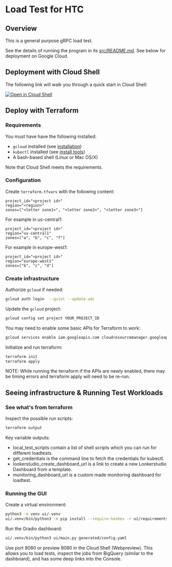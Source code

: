 
# Load Test for HTC

## Overview

This is a general purpose gRPC load test.

See the details of running the program in its [src/README.md](src/README.md). See below for
deployment on Google Cloud.

## Deployment with Cloud Shell

The following link will walk you through a quick start in Cloud Shell:

[![Open in Cloud Shell](https://gstatic.com/cloudssh/images/open-btn.svg)](https://shell.cloud.google.com/cloudshell/editor?cloudshell_git_repo=https%3A%2F%2Fgithub.com%2Fgooglecloudplatform%2Frisk-and-research-blueprints&cloudshell_git_branch=main&cloudshell_workspace=examples%2Frisk%2Floadtest&cloudshell_tutorial=QUICKSTART.md&show=terminal)

## Deploy with Terraform

### Requirements

You must have have the following installed:
* `gcloud` installed (see [installation](https://cloud.google.com/sdk/docs/install))
* `kubectl` installed (see [install tools](https://kubernetes.io/docs/tasks/tools/))
* A bash-based shell (Linux or Mac OS/X)

Note that Cloud Shell meets the requirements.

### Configuration

Create `terraform.tfvars` with the following content:
```
project_id="<project id>"
region="<region>"
zones=["<letter zone1>", "<letter zone2>", "<letter zone3>"]
```

For example in us-central1:
```
project_id="<project id>"
region="us-central1"
zones=["a", "b", "c", "f"]
```

For example in europe-west1:
```
project_id="<project id>"
region="europe-west1"
zones=["b", "c", "d"]
```

### Create infrastructure

Authorize `gcloud` if needed:
```sh
gcloud auth login  --quiet --update-adc
```

Update the `gcloud` project:

```bash
gcloud config set project YOUR_PROJECT_ID
```

You may need to enable some basic APIs for Terraform to work:
```sh
gcloud services enable iam.googleapis.com cloudresourcemanager.googleapis.com
```

Initialize and run terraform:
```sh
terraform init
terraform apply
```

NOTE: While running the terraform if the APIs are newly enabled, there may be
timing errors and terraform apply will need to be re-run.

## Seeing infrastructure & Running Test Workloads

### See what's from terraform

Inspect the possible run scripts:
```sh
terraform output
```

Key variable outputs:
 * local_test_scripts contain a list of shell scripts which you can run for different loadtests.
 * get_credentials is the command line to fetch the credentials for kubectl.
 * lookerstudio_create_dashboard_url is a link to create a new Lookerstudio Dashboard from a template.
 * monitoring_dashboard_url is a custom made monitoring dashboard for loadtest.

### Running the GUI

Create a virtual environment:
```sh
python3 -m venv ui/.venv
ui/.venv/bin/python3 -m pip install --require-hashes -r ui/requirements.txt
```

Run the Gradio dashboard:
```sh
ui/.venv/bin/python3 ui/main.py generated/config.yaml
```

Use port 8080 or preview 8080 in the Cloud Shell (Webpreview). This allows you to load
tests, inspect the jobs from BigQuery (similar to the dashboard), and has some deep
links into the Console.
